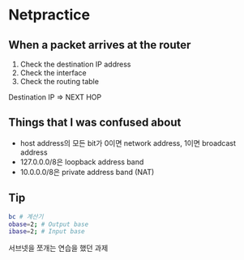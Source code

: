 # Netpractice

## When a packet arrives at the router

1. Check the destination IP address
2. Check the interface
3. Check the routing table

Destination IP => NEXT HOP

## Things that I was confused about

- host address의 모든 bit가 0이면 network address, 1이면 broadcast address
- 127.0.0.0/8은 loopback address band
- 10.0.0.0/8은 private address band (NAT)

## Tip

```bash
bc # 계산기
obase=2; # Output base
ibase=2; # Input base
```

서브넷을 쪼개는 연습을 했던 과제
